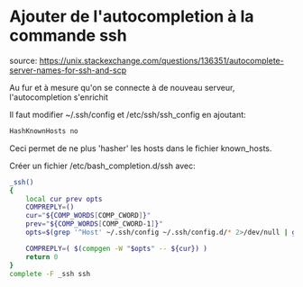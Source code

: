 # Ajouter de l'autocompletion à la commande ssh
source: https://unix.stackexchange.com/questions/136351/autocomplete-server-names-for-ssh-and-scp

Au fur et à mesure qu'on se connecte à de nouveau serveur, l'autocompletion s'enrichit

Il faut modifier ~/.ssh/config et /etc/ssh/ssh_config
en ajoutant: 

```bash
HashKnownHosts no
```
Ceci permet de ne plus 'hasher' les hosts dans le fichier known_hosts.

Créer un fichier /etc/bash_completion.d/ssh avec:

```bash
_ssh() 
{
    local cur prev opts
    COMPREPLY=()
    cur="${COMP_WORDS[COMP_CWORD]}"
    prev="${COMP_WORDS[COMP_CWORD-1]}"
    opts=$(grep '^Host' ~/.ssh/config ~/.ssh/config.d/* 2>/dev/null | grep -v '[?*]' | cut -d ' ' -f 2-)

    COMPREPLY=( $(compgen -W "$opts" -- ${cur}) )
    return 0
}
complete -F _ssh ssh
```


